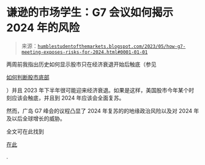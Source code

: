 <!--yml

分类：未分类

日期：2024-05-18 01:29:36

-->

# 谦逊的市场学生：G7 会议如何揭示 2024 年的风险

> 来源：[`humblestudentofthemarkets.blogspot.com/2023/05/how-g7-meeting-exposes-risks-for-2024.html#0001-01-01`](https://humblestudentofthemarkets.blogspot.com/2023/05/how-g7-meeting-exposes-risks-for-2024.html#0001-01-01)

两周前我指出历史如何显示股市只在经济衰退开始后触底（参见

[如何判断股市底部](https://humblestudentofthemarkets.com/2023/05/06/how-to-spot-the-stock-market-bottom/)

）并且 2023 年下半年很可能迎来经济衰退。如果是这样，美国股市今年某个时刻应该会触底，并且到 2024 年应该会全面复苏。

然而，广岛 G7 峰会的议程凸显了 2024 年复苏的的地缘政治风险以及对 2024 年及以后全球增长的威胁。

全文可在此找到

[在此](https://humblestudentofthemarkets.com/2023/05/20/how-the-g7-meeting-exposes-the-risks-for-2024/)

.
